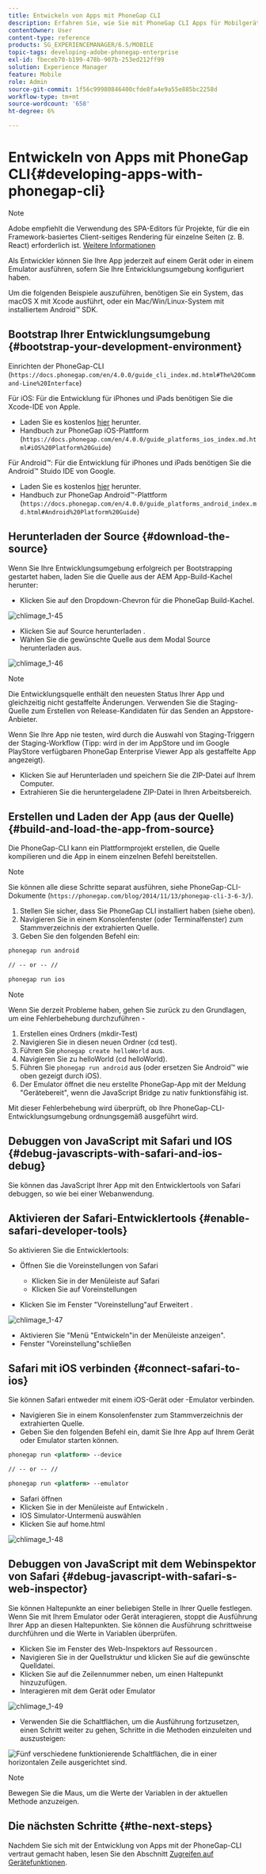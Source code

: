 ```yaml
---
title: Entwickeln von Apps mit PhoneGap CLI
description: Erfahren Sie, wie Sie mit PhoneGap CLI Apps für Mobilgeräte mithilfe einer bootfähigen Entwicklungsumgebung entwickeln.
contentOwner: User
content-type: reference
products: SG_EXPERIENCEMANAGER/6.5/MOBILE
topic-tags: developing-adobe-phonegap-enterprise
exl-id: fbeceb70-b199-478b-907b-253ed212ff99
solution: Experience Manager
feature: Mobile
role: Admin
source-git-commit: 1f56c99980846400cfde8fa4e9a55e885bc2258d
workflow-type: tm+mt
source-wordcount: '658'
ht-degree: 6%

---
```


# Entwickeln von Apps mit PhoneGap CLI{#developing-apps-with-phonegap-cli}

>[!NOTE]
>
>Adobe empfiehlt die Verwendung des SPA-Editors für Projekte, für die ein Framework-basiertes Client-seitiges Rendering für einzelne Seiten (z. B. React) erforderlich ist. [Weitere Informationen](/help/sites-developing/spa-overview.md)

Als Entwickler können Sie Ihre App jederzeit auf einem Gerät oder in einem Emulator ausführen, sofern Sie Ihre Entwicklungsumgebung konfiguriert haben.

Um die folgenden Beispiele auszuführen, benötigen Sie ein System, das macOS X mit Xcode ausführt, oder ein Mac/Win/Linux-System mit installiertem Android™ SDK.

## Bootstrap Ihrer Entwicklungsumgebung {#bootstrap-your-development-environment}

Einrichten der PhoneGap-CLI (`https://docs.phonegap.com/en/4.0.0/guide_cli_index.md.html#The%20Command-Line%20Interface`)

Für iOS: Für die Entwicklung für iPhones und iPads benötigen Sie die Xcode-IDE von Apple.

* Laden Sie es kostenlos [hier](https://idmsa.apple.com/IDMSWebAuth/signin?appIdKey=891bd3417a7776362562d2197f89480a8547b108fd934911bcbea0110d07f757&amp;path=%2Fdownload%2F&amp;rv=1) herunter.
* Handbuch zur PhoneGap iOS-Plattform (`https://docs.phonegap.com/en/4.0.0/guide_platforms_ios_index.md.html#iOS%20Platform%20Guide`)

Für Android™: Für die Entwicklung für iPhones und iPads benötigen Sie die Android™ Stuido IDE von Google.

* Laden Sie es kostenlos [hier](https://developer.android.com/studio) herunter.
* Handbuch zur PhoneGap Android™-Plattform (`https://docs.phonegap.com/en/4.0.0/guide_platforms_android_index.md.html#Android%20Platform%20Guide`)

## Herunterladen der Source {#download-the-source}

Wenn Sie Ihre Entwicklungsumgebung erfolgreich per Bootstrapping gestartet haben, laden Sie die Quelle aus der AEM App-Build-Kachel herunter:

* Klicken Sie auf den Dropdown-Chevron für die PhoneGap Build-Kachel.

![chlimage_1-45](assets/chlimage_1-45.png)

* Klicken Sie auf Source herunterladen .
* Wählen Sie die gewünschte Quelle aus dem Modal Source herunterladen aus.

![chlimage_1-46](assets/chlimage_1-46.png)

>[!NOTE]
>
>Die Entwicklungsquelle enthält den neuesten Status Ihrer App und gleichzeitig nicht gestaffelte Änderungen. Verwenden Sie die Staging-Quelle zum Erstellen von Release-Kandidaten für das Senden an Appstore-Anbieter.
>
>Wenn Sie Ihre App nie testen, wird durch die Auswahl von Staging-Triggern der Staging-Workflow (Tipp: wird in der im AppStore und im Google PlayStore verfügbaren PhoneGap Enterprise Viewer App als gestaffelte App angezeigt).

* Klicken Sie auf Herunterladen und speichern Sie die ZIP-Datei auf Ihrem Computer.
* Extrahieren Sie die heruntergeladene ZIP-Datei in Ihren Arbeitsbereich.

## Erstellen und Laden der App (aus der Quelle) {#build-and-load-the-app-from-source}

Die PhoneGap-CLI kann ein Plattformprojekt erstellen, die Quelle kompilieren und die App in einem einzelnen Befehl bereitstellen.

>[!NOTE]
>
>Sie können alle diese Schritte separat ausführen, siehe PhoneGap-CLI-Dokumente (`https://phonegap.com/blog/2014/11/13/phonegap-cli-3-6-3/`).

1. Stellen Sie sicher, dass Sie PhoneGap CLI installiert haben (siehe oben).
1. Navigieren Sie in einem Konsolenfenster (oder Terminalfenster) zum Stammverzeichnis der extrahierten Quelle.
1. Geben Sie den folgenden Befehl ein:

```xml
phonegap run android

// -- or -- //

phonegap run ios
```

>[!NOTE]
>
>Wenn Sie derzeit Probleme haben, gehen Sie zurück zu den Grundlagen, um eine Fehlerbehebung durchzuführen -
>
>1. Erstellen eines Ordners (mkdir-Test)
>1. Navigieren Sie in diesen neuen Ordner (cd test).
>1. Führen Sie `phonegap create helloWorld` aus.
>1. Navigieren Sie zu helloWorld (cd helloWorld).
>1. Führen Sie `phonegap run android` aus (oder ersetzen Sie Android™ wie oben gezeigt durch iOS).
>1. Der Emulator öffnet die neu erstellte PhoneGap-App mit der Meldung &quot;Gerätebereit&quot;, wenn die JavaScript Bridge zu nativ funktionsfähig ist.
>
>Mit dieser Fehlerbehebung wird überprüft, ob Ihre PhoneGap-CLI-Entwicklungsumgebung ordnungsgemäß ausgeführt wird.

## Debuggen von JavaScript mit Safari und IOS {#debug-javascripts-with-safari-and-ios-debug}

Sie können das JavaScript Ihrer App mit den Entwicklertools von Safari debuggen, so wie bei einer Webanwendung.

## Aktivieren der Safari-Entwicklertools {#enable-safari-developer-tools}

So aktivieren Sie die Entwicklertools:

* Öffnen Sie die Voreinstellungen von Safari

   * Klicken Sie in der Menüleiste auf Safari
   * Klicken Sie auf Voreinstellungen

* Klicken Sie im Fenster &quot;Voreinstellung&quot;auf Erweitert .

![chlimage_1-47](assets/chlimage_1-47.png)

* Aktivieren Sie &quot;Menü &quot;Entwickeln&quot;in der Menüleiste anzeigen&quot;.
* Fenster &quot;Voreinstellung&quot;schließen

## Safari mit iOS verbinden {#connect-safari-to-ios}

Sie können Safari entweder mit einem iOS-Gerät oder -Emulator verbinden.

* Navigieren Sie in einem Konsolenfenster zum Stammverzeichnis der extrahierten Quelle.
* Geben Sie den folgenden Befehl ein, damit Sie Ihre App auf Ihrem Gerät oder Emulator starten können.

```xml
phonegap run <platform> --device

// -- or -- //

phonegap run <platform> --emulator
```

* Safari öffnen
* Klicken Sie in der Menüleiste auf Entwickeln .
* IOS Simulator-Untermenü auswählen
* Klicken Sie auf home.html

![chlimage_1-48](assets/chlimage_1-48.png)

## Debuggen von JavaScript mit dem Webinspektor von Safari {#debug-javascript-with-safari-s-web-inspector}

Sie können Haltepunkte an einer beliebigen Stelle in Ihrer Quelle festlegen. Wenn Sie mit Ihrem Emulator oder Gerät interagieren, stoppt die Ausführung Ihrer App an diesen Haltepunkten. Sie können die Ausführung schrittweise durchführen und die Werte in Variablen überprüfen.

* Klicken Sie im Fenster des Web-Inspektors auf Ressourcen .
* Navigieren Sie in der Quellstruktur und klicken Sie auf die gewünschte Quelldatei.
* Klicken Sie auf die Zeilennummer neben, um einen Haltepunkt hinzuzufügen.
* Interagieren mit dem Gerät oder Emulator

![chlimage_1-49](assets/chlimage_1-49.png)

* Verwenden Sie die Schaltflächen, um die Ausführung fortzusetzen, einen Schritt weiter zu gehen, Schritte in die Methoden einzuleiten und auszusteigen:

![Fünf verschiedene funktionierende Schaltflächen, die in einer horizontalen Zeile ausgerichtet sind.](do-not-localize/chlimage_1-4.png)

>[!NOTE]
>
>Bewegen Sie die Maus, um die Werte der Variablen in der aktuellen Methode anzuzeigen.

## Die nächsten Schritte {#the-next-steps}

Nachdem Sie sich mit der Entwicklung von Apps mit der PhoneGap-CLI vertraut gemacht haben, lesen Sie den Abschnitt [Zugreifen auf Gerätefunktionen](/help/mobile/phonegap-access-device-features.md).
